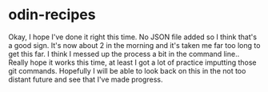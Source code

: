 # odin-recipes
Okay, I hope I've done it right this time. No JSON file added so I think that's a good sign.
It's now about 2 in the morning and it's taken me far too long to get this far. 
I think I messed up the process a bit in the command line..
Really hope it works this time, at least I got a lot of practice imputting those git commands. Hopefully I will be able to look back on this in the not too distant future and see that I've made progress.
